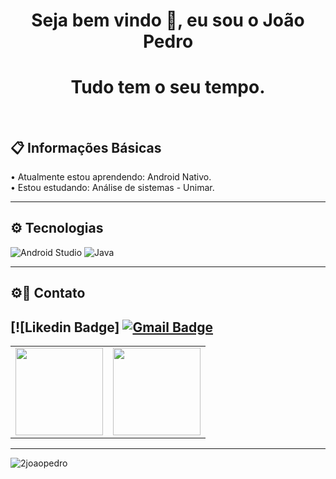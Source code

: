 <!-- BEGIN -->

<h1 align="center">Seja bem vindo 👋, eu sou o João Pedro</h1>
<h1 align="center">Tudo tem o seu tempo.</h1>
</br>

## **📋 Informações Básicas** </br>
 • Atualmente estou aprendendo: Android Nativo. </br>
 • Estou estudando: Análise de sistemas - Unimar. </br>
 
---
## **⚙️ Tecnologias** </br>
<p align="left">
 <img src="https://img.shields.io/badge/Android_Studio-3DDC84?style=for-the-badge&logo=android-studio&logoColor=white" alt="Android Studio">
 <img src="https://img.shields.io/badge/Java-ED8B00?style=for-the-badge&logo=java&logoColor=white" alt="Java">

</p>

 
---

## **⚙📲 Contato** </br>
[![Likedin Badge]
[![Gmail Badge](https://img.shields.io/badge/-joao.pedro.franchini.4@gmail.com-0f3d8c?style=flat-square&logo=Gmail&logoColor=white&link=mailto:joao.pedro.franchini.4@gmail.com)](mailto:joao.pedro.franchini.4@gmail.com)
---

<center>
  <table>
      <tr>
        <td>
          <img height="140em" align="center" src="https://github-readme-stats.vercel.app/api/top-langs/?username=2joaopedro&hide=html&layout=compact&theme=radical" />
        </td>
        <td>
          <img height="140em" align="center" src="https://github-readme-stats.vercel.app/api?username=2joaopedro&theme=radical&show_icons=true"/>
        </td>
     </tr>
  </table>
</center>




 

---
<p align="left"> <img src="https://komarev.com/ghpvc/?username=2joaopedro" alt="2joaopedro" /> </p>

<!-- END-->
